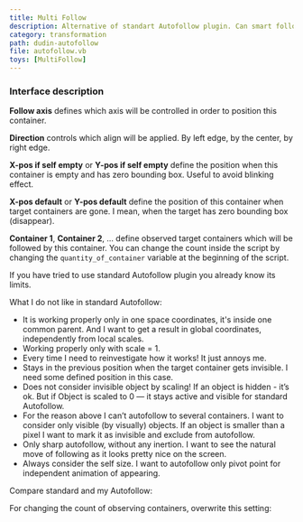 ```yaml
---
title: Multi Follow
description: Alternative of standart Autofollow plugin. Can smart follows to several targets.
category: transformation
path: dudin-autofollow
file: autofollow.vb
toys: [MultiFollow]
---
```


<interface-description image="autofollow-ui.png">

### Interface description

__Follow axis__ defines which axis will be controlled in order to position this container.

__Direction__ controls which align will be applied. By left edge, by the center, by right edge.

__X-pos if self empty__ or __Y-pos if self empty__ define the position when this container is empty and has zero bounding box. Useful to avoid blinking effect.

__X-pos default__ or __Y-pos default__ define the position of this container when target containers are gone. I mean, when the target has zero bounding box (disappear).

__Container 1__, __Container 2__, ... define observed target containers which will be followed by this container. You can change the count inside the script by changing the ```quantity_of_container``` variable at the beginning of the script.

</interface-description>

If you have tried to use standard Autofollow plugin you already know its limits.

<media-image name="autofollow-plugin.png" />

What I do not like in standard Autofollow:

* It is working properly only in one space coordinates, it's inside one common parent. And I want to get a result in global coordinates, independently from local scales.
* Working properly only with scale = 1.
* Every time I need to reinvestigate how it works! It just annoys me.
* Stays in the previous position when the target container gets invisible. I need some defined position in this case.
* Does not consider invisible object by scaling! If an object is hidden - it’s ok. But if Object is scaled to 0 — it stays active and visible for standard Autofollow.
* For the reason above I can’t autofollow to several containers. I want to consider only visible (by visually) objects. If an object is smaller than a pixel I want to mark it as invisible and exclude from autofollow.
* Only sharp autofollow, without any inertion. I want to see the natural move of following as it looks pretty nice on the screen.
* Always consider the self size. I want to autofollow only pivot point for independent animation of appearing.

Compare standard and my Autofollow:

<media-youtube url="https://www.youtube.com/embed/au4bwUw4Vwg" />

For changing the count of observing containers, overwrite this setting:

<media-image name="autofollow-change-count.png" />
